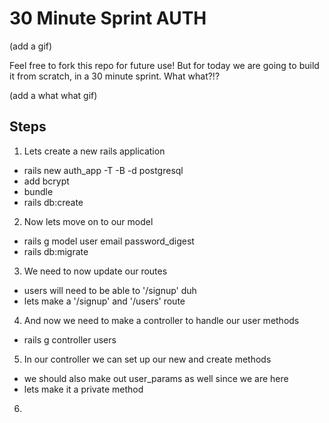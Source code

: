 # 30 Minute Sprint AUTH

(add a gif)

Feel free to fork this repo for future use! But for today we are going to build it from scratch, in a 30 minute sprint. What what?!?

(add a what what gif)

## Steps

1. Lets create a new rails application
  - rails new auth_app -T -B -d postgresql
  - add bcrypt
  - bundle
  - rails db:create

2. Now lets move on to our model
  - rails g model user email password_digest
  - rails db:migrate

3. We need to now update our routes
  - users will need to be able to '/signup' duh
  - lets make a '/signup' and '/users' route

4. And now we need to make a controller to handle our user methods
  - rails g controller users

5. In our controller we can set up our new and create methods
  - we should also make out user_params as well since we are here
  - lets make it a private method

6. 
